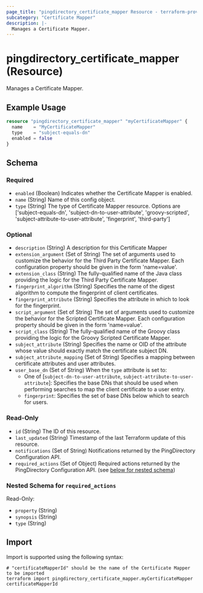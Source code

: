 ```yaml
---
page_title: "pingdirectory_certificate_mapper Resource - terraform-provider-pingdirectory"
subcategory: "Certificate Mapper"
description: |-
  Manages a Certificate Mapper.
---
```


# pingdirectory_certificate_mapper (Resource)

Manages a Certificate Mapper.

## Example Usage

```terraform
resource "pingdirectory_certificate_mapper" "myCertificateMapper" {
  name    = "MyCertificateMapper"
  type    = "subject-equals-dn"
  enabled = false
}
```

<!-- schema generated by tfplugindocs -->
## Schema

### Required

- `enabled` (Boolean) Indicates whether the Certificate Mapper is enabled.
- `name` (String) Name of this config object.
- `type` (String) The type of Certificate Mapper resource. Options are ['subject-equals-dn', 'subject-dn-to-user-attribute', 'groovy-scripted', 'subject-attribute-to-user-attribute', 'fingerprint', 'third-party']

### Optional

- `description` (String) A description for this Certificate Mapper
- `extension_argument` (Set of String) The set of arguments used to customize the behavior for the Third Party Certificate Mapper. Each configuration property should be given in the form 'name=value'.
- `extension_class` (String) The fully-qualified name of the Java class providing the logic for the Third Party Certificate Mapper.
- `fingerprint_algorithm` (String) Specifies the name of the digest algorithm to compute the fingerprint of client certificates.
- `fingerprint_attribute` (String) Specifies the attribute in which to look for the fingerprint.
- `script_argument` (Set of String) The set of arguments used to customize the behavior for the Scripted Certificate Mapper. Each configuration property should be given in the form 'name=value'.
- `script_class` (String) The fully-qualified name of the Groovy class providing the logic for the Groovy Scripted Certificate Mapper.
- `subject_attribute` (String) Specifies the name or OID of the attribute whose value should exactly match the certificate subject DN.
- `subject_attribute_mapping` (Set of String) Specifies a mapping between certificate attributes and user attributes.
- `user_base_dn` (Set of String) When the `type` attribute is set to:
  - One of [`subject-dn-to-user-attribute`, `subject-attribute-to-user-attribute`]: Specifies the base DNs that should be used when performing searches to map the client certificate to a user entry.
  - `fingerprint`: Specifies the set of base DNs below which to search for users.

### Read-Only

- `id` (String) The ID of this resource.
- `last_updated` (String) Timestamp of the last Terraform update of this resource.
- `notifications` (Set of String) Notifications returned by the PingDirectory Configuration API.
- `required_actions` (Set of Object) Required actions returned by the PingDirectory Configuration API. (see [below for nested schema](#nestedatt--required_actions))

<a id="nestedatt--required_actions"></a>
### Nested Schema for `required_actions`

Read-Only:

- `property` (String)
- `synopsis` (String)
- `type` (String)

## Import

Import is supported using the following syntax:

```shell
# "certificateMapperId" should be the name of the Certificate Mapper to be imported
terraform import pingdirectory_certificate_mapper.myCertificateMapper certificateMapperId
```

